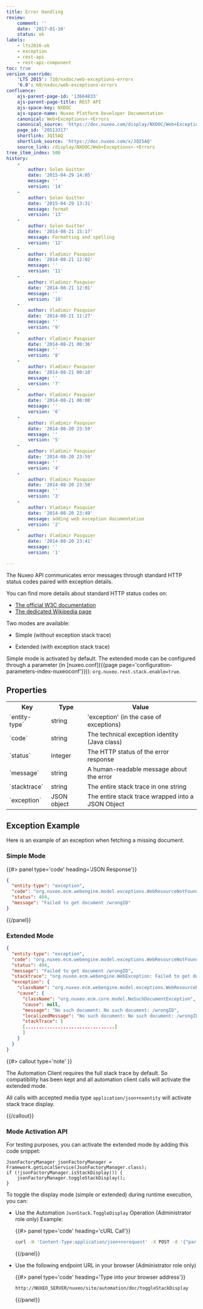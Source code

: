 ```yaml
---
title: Error Handling
review:
    comment: ''
    date: '2017-01-10'
    status: ok
labels:
    - lts2016-ok
    - exception
    - rest-api
    - rest-api-component
toc: true
version_override:
    'LTS 2015': 710/nxdoc/web-exceptions-errors
    '6.0': 60/nxdoc/web-exceptions-errors
confluence:
    ajs-parent-page-id: '13664833'
    ajs-parent-page-title: REST API
    ajs-space-key: NXDOC
    ajs-space-name: Nuxeo Platform Developer Documentation
    canonical: Web+Exceptions+-+Errors
    canonical_source: 'https://doc.nuxeo.com/display/NXDOC/Web+Exceptions+-+Errors'
    page_id: '20513317'
    shortlink: JQI5AQ
    shortlink_source: 'https://doc.nuxeo.com/x/JQI5AQ'
    source_link: /display/NXDOC/Web+Exceptions+-+Errors
tree_item_index: 500
history:
    -
        author: Solen Guitter
        date: '2015-04-29 14:05'
        message: ''
        version: '14'
    -
        author: Solen Guitter
        date: '2015-04-29 13:31'
        message: format
        version: '13'
    -
        author: Solen Guitter
        date: '2014-08-21 15:17'
        message: Formatting and spelling
        version: '12'
    -
        author: Vladimir Pasquier
        date: '2014-08-21 12:02'
        message: ''
        version: '11'
    -
        author: Vladimir Pasquier
        date: '2014-08-21 12:01'
        message: ''
        version: '10'
    -
        author: Vladimir Pasquier
        date: '2014-08-21 11:27'
        message: ''
        version: '9'
    -
        author: Vladimir Pasquier
        date: '2014-08-21 00:36'
        message: ''
        version: '8'
    -
        author: Vladimir Pasquier
        date: '2014-08-21 00:10'
        message: ''
        version: '7'
    -
        author: Vladimir Pasquier
        date: '2014-08-21 00:00'
        message: ''
        version: '6'
    -
        author: Vladimir Pasquier
        date: '2014-08-20 23:59'
        message: ''
        version: '5'
    -
        author: Vladimir Pasquier
        date: '2014-08-20 23:59'
        message: ''
        version: '4'
    -
        author: Vladimir Pasquier
        date: '2014-08-20 23:58'
        message: ''
        version: '3'
    -
        author: Vladimir Pasquier
        date: '2014-08-20 23:49'
        message: adding web exception documentation
        version: '2'
    -
        author: Vladimir Pasquier
        date: '2014-08-20 23:41'
        message: ''
        version: '1'

---
```

The Nuxeo API communicates error messages through standard HTTP status codes paired with exception details.

You can find more details about standard HTTP status codes on:

*   [The official W3C documentation](http://www.w3.org/Protocols/rfc2616/rfc2616-sec10.html)
*   [The dedicated Wikipedia page](http://en.wikipedia.org/wiki/List_of_HTTP_status_codes)

Two modes are available:

*   Simple (without exception stack trace)

*   Extended (with exception stack trace)

Simple mode is activated by default. The extended mode can be configured through a parameter (in [nuxeo.conf]({{page page='configuration-parameters-index-nuxeoconf'}})): `org.nuxeo.rest.stack.enable=true`.

## Properties

<div class="table-scroll">
  <table class="hover">
    <tbody>
      <tr>
        <th>Key</th>
        <th>Type</th>
        <th>Value</th>
      </tr>
      <tr>
        <td>`entity-type`</td>
        <td>string</td>
        <td>'exception' (in the case of exceptions)</td>
      </tr>
      <tr>
        <td>`code`</td>
        <td>string</td>
        <td>The technical exception identity (Java class)</td>
      </tr>
      <tr>
        <td>`status`</td>
        <td>integer</td>
        <td>The HTTP status of the error response</td>
      </tr>
      <tr>
        <td>`message`</td>
        <td>string</td>
        <td>A human-readable message about the error</td>
      </tr>
      <tr>
        <td>`stacktrace`</td>
        <td>string</td>
        <td>The entire stack trace in one string</td>
      </tr>
      <tr>
        <td>`exception`</td>
        <td>JSON object</td>
        <td>The entire stack trace wrapped into a JSON Object</td>
      </tr>
    </tbody>
  </table>
</div>

## Exception Example

Here is an example of an exception when fetching a missing document.

### Simple Mode

{{#> panel type='code' heading='JSON Response'}}

```json
{
  "entity-type": "exception",
  "code": "org.nuxeo.ecm.webengine.model.exceptions.WebResourceNotFoundException",
  "status": 404,
  "message": "Failed to get document /wrongID"
}
```

{{/panel}}

### Extended Mode

```json
{
  "entity-type": "exception",
  "code": "org.nuxeo.ecm.webengine.model.exceptions.WebResourceNotFoundException",
  "status": 404,
  "message": "Failed to get document /wrongID",
  "stacktrace": "org.nuxeo.ecm.webengine.WebException: Failed to get document /wrongID\n\tat org.nuxeo.ecm.webengine.WebException.newException(WebException.java[.........]",
  "exception": {
    "className": "org.nuxeo.ecm.webengine.model.exceptions.WebResourceNotFoundException",
    "cause": {
      "className": "org.nuxeo.ecm.core.model.NoSuchDocumentException",
      "cause": null,
      "message": "No such document: No such document: /wrongID",
      "localizedMessage": "No such document: No such document: /wrongID",
      "stackTrace": [
      [.................................]
      ]
    }
  }
}
```

{{#> callout type='note' }}

The Automation Client requires the full stack trace by default. So compatibility has been kept and all automation client calls will activate the extended mode.

All calls with accepted media type `application/json+nxentity` will activate stack trace display.

{{/callout}}

### Mode Activation API

For testing purposes, you can activate the extended mode by adding this code snippet:

```
JsonFactoryManager jsonFactoryManager = Framework.getLocalService(JsonFactoryManager.class);
if (!jsonFactoryManager.isStackDisplay()) {
    jsonFactoryManager.toggleStackDisplay();
}
```

To toggle the display mode (simple or extended) during runtime execution, you can:

*   Use the Automation `JsonStack.ToggleDisplay` Operation (Administrator role only)
    Example:

    {{#> panel type='code' heading='cURL Call'}}

    ```bash
    curl -H 'Content-Type:application/json+nxrequest' -X POST -d '{"params":{},"context":{}}' -u Administrator:Administrator http://NUXEO_SERVER:8080/nuxeo/api/v1/automation/JsonStack.ToggleDisplay
    ```

    {{/panel}}
*   Use the following endpoint URL in your browser (Administrator role only)

    {{#> panel type='code' heading='Type into your browser address'}}

    ```bash
    http://NUXEO_SERVER/nuxeo/site/automation/doc/toggleStackDisplay
    ```

    {{/panel}}
